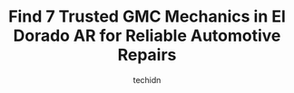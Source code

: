 ---
layout: ampstory
image: https://images.unsplash.com/photo-1522120177514-2b16ebe5634d?ixlib=rb-4.0.3&ixid=MnwxMjA3fDB8MHxwaG90by1wYWdlfHx8fGVufDB8fHx8&auto=format&fit=crop&w=640&h=853&q=80
author: techidn
featured: false
description: When it comes to finding reliable automotive experts in El Dorado AR, USA, look no further than the 7 best GMC Mechanic in the area. With their exceptional skills and dedication to providing
title: Find 7 Trusted GMC Mechanics in El Dorado AR for Reliable Automotive Repairs
cover:
   title: Find 7 Trusted GMC Mechanics in El Dorado AR for Reliable Automotive Repairs
   subtitle: Rickpate
   background: https://images.unsplash.com/photo-1522120177514-2b16ebe5634d?ixlib=rb-4.0.3&ixid=MnwxMjA3fDB8MHxwaG90by1wYWdlfHx8fGVufDB8fHx8&auto=format&fit=crop&w=640&h=853&q=80

pages: 
 - layout: thirds
   top: <h1>#1 CARSTAR Laneys Collision Center El Dorado</h1>
   bottom: "<p>Great people at Laneys! Kept me in the loop on progress. Did a great job of repairing damage.</p>"
   background: https://www.knot35.com/toplist/wp-content/uploads/2023/06/best-gmc-mechanic-1-in-el-dorado-ar-1685834063.jpeg
   backgroundblur: true
 - layout: thirds
   top: <h1>#2 Trotter Auto El Dorado</h1>
   bottom: "<p>1910 W Hillsboro St, El Dorado, AR 71730, United States</p>"
   background: https://www.knot35.com/toplist/wp-content/uploads/2023/06/best-gmc-mechanic-2-in-el-dorado-ar-1685834064.jpeg
   cta:
      link: https://www.knot35.com/toplist/find-7-trusted-gmc-mechanics-in-el-dorado-ar-for-reliable-automotive-repairs/
      text: Find 7 Trusted GMC Mechanics in El Dorado AR for Reliable Automotive Repairs
 - layout: thirds
   top: <h1>#3 Auto Lube Express</h1>
   bottom: "<p>423 W Hillsboro St, El Dorado, AR 71730, United States</p>"
   background: https://www.knot35.com/toplist/wp-content/uploads/2023/06/best-gmc-mechanic-3-in-el-dorado-ar-1685834064.jpeg
   cta:
      link: https://www.knot35.com/toplist/find-7-trusted-gmc-mechanics-in-el-dorado-ar-for-reliable-automotive-repairs/
      text: Find 7 Trusted GMC Mechanics in El Dorado AR for Reliable Automotive Repairs
 - layout: thirds
   top: <h1>#4 S & R Automotive</h1>
   bottom: "<p>930 N College Ave, El Dorado, AR 71730, United States</p>"
   background: https://images.unsplash.com/photo-1536745287225-21d689278fd1?ixlib=rb-4.0.3&ixid=MnwxMjA3fDB8MHxwaG90by1wYWdlfHx8fGVufDB8fHx8&auto=format&fit=crop&w=640&h=853&q=80
   cta:
      link: https://www.knot35.com/toplist/find-7-trusted-gmc-mechanics-in-el-dorado-ar-for-reliable-automotive-repairs/
      text: Find 7 Trusted GMC Mechanics in El Dorado AR for Reliable Automotive Repairs
 - layout: thirds
   top: <h1>#5 Mufflex Muffler Center</h1>
   bottom: "<p>504 W Hillsboro St, El Dorado, AR 71730, United States</p>"
   background: https://images.unsplash.com/photo-1620421680010-0766ff230392?ixlib=rb-4.0.3&ixid=MnwxMjA3fDB8MHxwaG90by1wYWdlfHx8fGVufDB8fHx8&auto=format&fit=crop&w=640&h=853&q=80
   cta:
      link: https://www.knot35.com/toplist/find-7-trusted-gmc-mechanics-in-el-dorado-ar-for-reliable-automotive-repairs/
      text: Find 7 Trusted GMC Mechanics in El Dorado AR for Reliable Automotive Repairs
 - layout: thirds
   top: <h1>#6 Sims Wrecker Services</h1>
   bottom: "<p>1513 Junction City Rd, El Dorado, AR 71730, United States</p>"
   background: https://images.unsplash.com/photo-1509114397022-ed747cca3f65?ixlib=rb-4.0.3&ixid=MnwxMjA3fDB8MHxwaG90by1wYWdlfHx8fGVufDB8fHx8&auto=format&fit=crop&w=640&h=853&q=80
   cta:
      link: https://www.knot35.com/toplist/find-7-trusted-gmc-mechanics-in-el-dorado-ar-for-reliable-automotive-repairs/
      text: Find 7 Trusted GMC Mechanics in El Dorado AR for Reliable Automotive Repairs
 - layout: thirds
   top: <h1>#7 Bensons Auto LLC</h1>
   bottom: "<p>307 W Grove St, El Dorado, AR 71730, United States</p>"
   background: https://images.unsplash.com/photo-1597773150796-e5c14ebecbf5?ixlib=rb-4.0.3&ixid=MnwxMjA3fDB8MHxwaG90by1wYWdlfHx8fGVufDB8fHx8&auto=format&fit=crop&w=640&h=853&q=80
   cta:
      link: https://www.knot35.com/toplist/find-7-trusted-gmc-mechanics-in-el-dorado-ar-for-reliable-automotive-repairs/
      text: Find 7 Trusted GMC Mechanics in El Dorado AR for Reliable Automotive Repairs
 - layout: thirds
   middle: Continue reading...
   background: https://images.unsplash.com/photo-1533998839656-76f5e4b2bccb?ixlib=rb-4.0.3&ixid=MnwxMjA3fDB8MHxwaG90by1wYWdlfHx8fGVufDB8fHx8&auto=format&fit=crop&w=640&h=853&q=80
   cta:
      link: https://www.knot35.com/toplist/find-7-trusted-gmc-mechanics-in-el-dorado-ar-for-reliable-automotive-repairs/
      text: Find 7 Trusted GMC Mechanics in El Dorado AR for Reliable Automotive Repairs
      
---